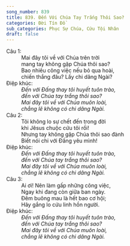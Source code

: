 ```yaml
---
song_number: 839
title: 839. Đến Với Chúa Tay Trắng Thôi Sao?
categories: Đời Tín Đồ
sub_categories: Phục Sự Chúa, Cứu Tội Nhân
draft: false
---
```

<dl><dt>Câu 1:</dt><dd data-verse="1">Mai đây tôi về với Chúa trên trời <br/>mang tay không gặp Chúa thôi sao? <br/>Bao nhiêu công việc nếu bỏ qua hoài, <br/>chiến thắng đâu? Lấy chi dâng Ngài? </dd><dt>Điệp khúc:</dt><dd data-chorus="1"><em>Đến với Đấng thay tôi huyết tuôn trào, <br/>đến với Chúa tay trắng thôi sao? <br/>Mai đây tôi về với Chúa muôn loài, <br/>chẳng lẽ không có chi dâng Ngài. </em></dd><dt>Câu 2:</dt><dd data-verse="2">Tôi không lo sự chết đến trong đời <br/>khi Jêsus chuộc cứu tôi rồi! <br/>Nhưng tay không gặp Chúa thôi sao đành <br/>Biết nói chi với Đấng yêu mình! </dd><dt>Điệp khúc:</dt><dd data-chorus="1"><em>Đến với Đấng thay tôi huyết tuôn trào, <br/>đến với Chúa tay trắng thôi sao? <br/>Mai đây tôi về với Chúa muôn loài, <br/>chẳng lẽ không có chi dâng Ngài. </em></dd><dt>Câu 3:</dt><dd data-verse="3">Ai ơi! Nên làm gấp những công việc, <br/>Ngay khi đang còn giữa ban ngày. <br/>Đêm buông mau là hết bao cơ hội; <br/>Hãy gắng lo cứu linh hồn người. </dd><dt>Điệp khúc:</dt><dd data-chorus="1"><em>Đến với Đấng thay tôi huyết tuôn trào, <br/>đến với Chúa tay trắng thôi sao? <br/>Mai đây tôi về với Chúa muôn loài, <br/>chẳng lẽ không có chi dâng Ngài. </em></dd></dl>